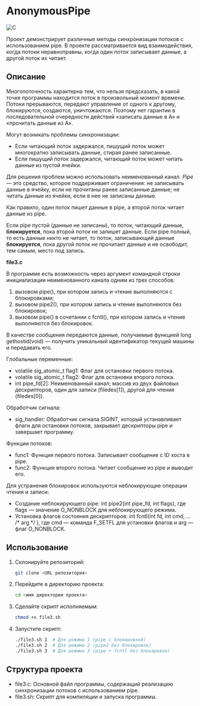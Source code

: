 # AnonymousPipe
![C](https://img.shields.io/badge/C-blue.svg)

Проект демонстрирует различные методы синхронизации потоков с использованием pipe. 
В проекте рассматривается вид взаимодействия, когда потоки неравноправны, когда один поток записывает данные, а другой поток их читает.

## Описание

Многопоточность характерна тем, что нельзя предсказать, в какой точке программы находится поток в произвольный момент времени. Потоки прерываются, передают управление от одного к другому, блокируются, создаются, уничтожаются.
Поэтому нет гарантии в последовательной очередности действий «записать данные в А» и «прочитать данные из А».

Могут возникать проблемы синхронизации:
- Если читающий поток задержался, пишущий поток может многократно записывать данные, стирая ранее записанные.
- Если пишущий поток задержался, читающий поток может читать данные из пустой ячейки.

Для решения проблем можно использовать неименованный канал.
*Pipe* — это средство, которое поддерживает ограничения: не записывать данные в ячейку, если не прочитаны ранее записанные данные; не читать данные из ячейки, если в нее не записаны данные.

Как правило, один поток пишет данные в pipe, а второй поток читает данные из pipe.

Если pipe пустой (данные не записаны), то поток, читающий данные, **блокируется**, пока второй поток не запишет данные.
Если pipe полный, то есть данные никто не читает, то поток, записывающий данные **блокируется**, пока другой поток не прочитает данные и не освободит, тем самым, место под запись.

**file3.c**

В программе есть возможность через аргумент командной строки инициализации неименованного канала одним из трех способов:
1.	вызовом pipe(), при котором запись и чтение выполняются с блокировками;
2.	вызовом pipe2(), при котором запись и чтение выполняются без блокировок;
3.	вызовом pipe() в сочетании с fcntl(), при котором запись и чтение выполняются без блокировок.

В качестве сообщения передаются данные, получаемые функцией long gethostid(void) — получить уникальный идентификатор текущей машины и
передавать его.

Глобальные переменные:
- volatile sig_atomic_t flag1: Флаг для остановки первого потока.
- volatile sig_atomic_t flag2: Флаг для остановки второго потока.
- int pipe_fd[2]: Неименованный канал; массив из двух файловых дескрипторов, один для записи (filedes[1]), другой для чтения (filedes[0]).

Обработчик сигнала:
- sig_handler: Обработчик сигнала SIGINT, который устанавливает флаги для остановки потоков, закрывает дескрипторы pipe и завершает программу.
  
Функции потоков:
- func1: Функция первого потока. Записывает сообщение с ID хоста в pipe.
- func2: Функция второго потока. Читает сообщение из pipe и выводит его.    

Для устранения блокировок используются неблокирующие операции чтения и записи:
- Создание неблокирующего pipe: int pipe2(int pipe_fd, int flags), где flags — значение O_NONBLOCK для неблокирующего режима.
- Установка флагов состояния дескрипторов: int fcntl(int fd, int cmd, ... /* arg */ ), где cmd — команда F_SETFL для установки флагов и arg — флаг O_NONBLOCK.
  
## Использование

1. Склонируйте репозиторий:
    ```sh
    git clone <URL репозитория>
    ```
2. Перейдите в директорию проекта:
    ```sh
    cd <имя директории проекта>
    ```
3. Сделайте скрипт исполняемым:
    ```sh
    chmod +x file3.sh
    ```
4. Запустите скрипт:
    ```sh
    ./file3.sh 1  # Для режима 1 (pipe с блокировкой)
    ./file3.sh 2  # Для режима 2 (pipe2 без блокировок)
    ./file3.sh 3  # Для режима 3 (pipe + fcntl без блокировок)
    ```

## Структура проекта

- file3.c: Основной файл программы, содержащий реализацию синхронизации потоков с использованием pipe.
- file3.sh: Скрипт для компиляции и запуска программы.


